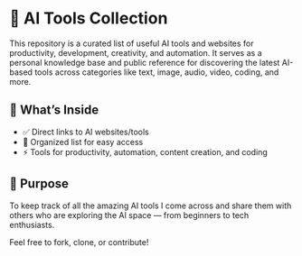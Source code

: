 # 🧠 AI Tools Collection

This repository is a curated list of useful AI tools and websites for productivity, development, creativity, and automation. It serves as a personal knowledge base and public reference for discovering the latest AI-based tools across categories like text, image, audio, video, coding, and more.

## 🔗 What’s Inside
- ✅ Direct links to AI websites/tools
- 📌 Organized list for easy access
- ⚡️ Tools for productivity, automation, content creation, and coding

## 🌟 Purpose
To keep track of all the amazing AI tools I come across and share them with others who are exploring the AI space — from beginners to tech enthusiasts.

Feel free to fork, clone, or contribute!
